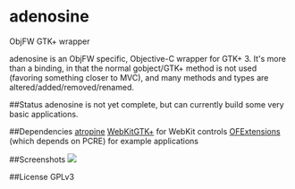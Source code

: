 adenosine
=========

ObjFW GTK+ wrapper

adenosine is an ObjFW specific, Objective-C wrapper for GTK+ 3. It's more than a binding, in that the normal gobject/GTK+ method is not used (favoring something closer to MVC), and many methods and types are altered/added/removed/renamed.

##Status
adenosine is not yet complete, but can currently build some very basic applications.

##Dependencies
[atropine](https://github.com/daumiller/atropine)
[WebKitGTK+](http://webkitgtk.org) for WebKit controls
[OFExtensions](https://github.com/daumiller/ofextensions) (which depends on PCRE) for example applications

##Screenshots
<img src="https://raw.github.com/daumiller/adenosine/master/screenshots/screenshot00.png" />

##License
GPLv3
